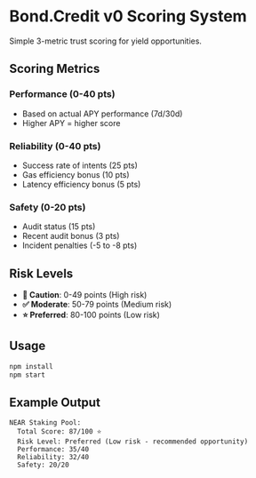 # Bond.Credit v0 Scoring System

Simple 3-metric trust scoring for yield opportunities.

## Scoring Metrics

### Performance (0-40 pts)
- Based on actual APY performance (7d/30d)
- Higher APY = higher score

### Reliability (0-40 pts)  
- Success rate of intents (25 pts)
- Gas efficiency bonus (10 pts)
- Latency efficiency bonus (5 pts)

### Safety (0-20 pts)
- Audit status (15 pts)
- Recent audit bonus (3 pts)
- Incident penalties (-5 to -8 pts)

## Risk Levels

- **🚨 Caution**: 0-49 points (High risk)
- **✅ Moderate**: 50-79 points (Medium risk)  
- **⭐ Preferred**: 80-100 points (Low risk)

## Usage

```bash
npm install
npm start
```

## Example Output

```
NEAR Staking Pool:
  Total Score: 87/100 ⭐
  Risk Level: Preferred (Low risk - recommended opportunity)
  Performance: 35/40
  Reliability: 32/40  
  Safety: 20/20
```
